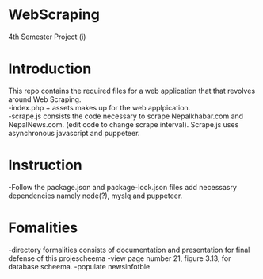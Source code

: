 # WebScraping
4th Semester Project (i)
# Introduction
This repo contains the required files for a web application that that revolves around Web Scraping.
<br>
-index.php + assets makes up for the web applpication.
<br>
-scrape.js consists the code necessary to scrape Nepalkhabar.com and NepalNews.com. (edit code to change scrape interval). Scrape.js uses asynchronous javascript and puppeteer.

# Instruction
-Follow the package.json and package-lock.json files add necessasry dependencies namely node(?), myslq and puppeteer.

# Fomalities
-directory formalities consists of documentation and presentation for final defense of this projescheema
-view page number 21, figure 3.13, for database scheema. 
-populate newsinfotble 
